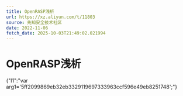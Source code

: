 ```yaml
---
title: OpenRASP浅析
url: https://xz.aliyun.com/t/11803
source: 先知安全技术社区
date: 2022-11-06
fetch_date: 2025-10-03T21:49:02.021994
---
```


# OpenRASP浅析

{"l1":"var arg1='5ff2099869eb32eb3329119697333963ccf596e49eb8251748';"}